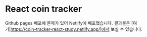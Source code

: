 # React coin tracker

Github pages 배포에 문제가 있어 Netlify에 배포했습니다.
결과물은 [여기|https://coin-tracker-react-study.netlify.app/]에서 보실 수 있습니다.